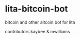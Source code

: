 lita-bitcoin-bot
================

bitcoin and other altcoin bot for lita

contributors kaybee & mwilliams
